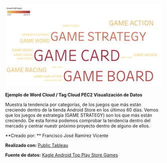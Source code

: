 ![alt text](https://github.com/fjramirezv/wordcloud_androidgames/blob/e04908b87d772da6ed901e99c202127353b71b08/WordCloud_PEC2.png?raw=true)

**Ejemplo de Word Cloud / Tag Cloud PEC2 Visualización de Datos**

Muestra la tendencia por categorías, de los juegos que más están creciendo dentro de la tienda Android Store en los últimos 60 días.
Vemos que los juegos de estrategia (GAME STRATEGY) son los que más están creciendo.
De esta forma podemos comprobar la tendencia dentro del mercado y centrar nuestr próximo proyecto dentro de alguno de ellos.

**Creado por: **
Francisco José Ramírez Vicente

**Realizado con:**
[Public Tableau](https://public.tableau.com/)

**Fuente de datos:**
[Kagle Android Top Play Store Games](https://www.kaggle.com/datasets/dhruvildave/top-play-store-games)
